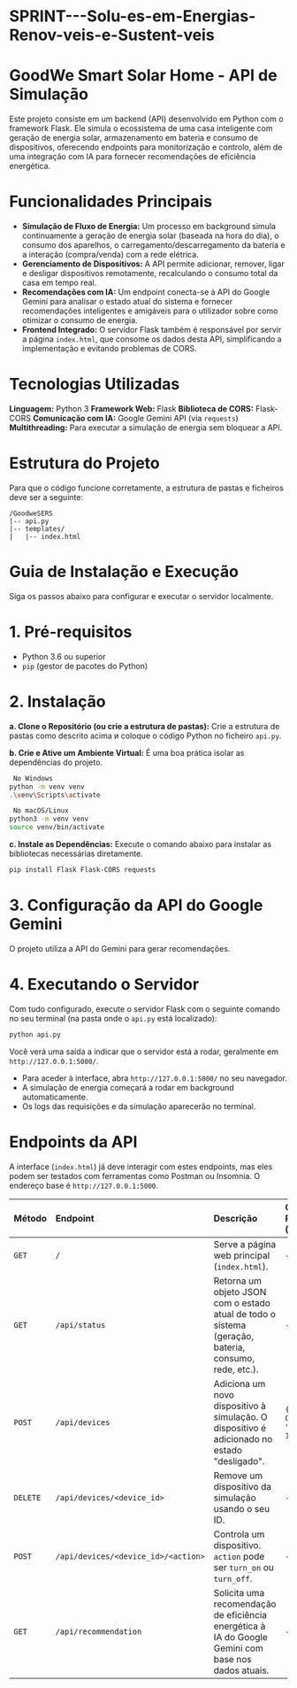 # SPRINT---Solu-es-em-Energias-Renov-veis-e-Sustent-veis
# GoodWe Smart Solar Home - API de Simulação

Este projeto consiste em um backend (API) desenvolvido em Python com o framework Flask. Ele simula o ecossistema de uma casa inteligente com geração de energia solar, armazenamento em bateria e consumo de dispositivos, oferecendo endpoints para monitorização e controlo, além de uma integração com IA para fornecer recomendações de eficiência energética.

# Funcionalidades Principais

  * **Simulação de Fluxo de Energia:** Um processo em background simula continuamente a geração de energia solar (baseada na hora do dia), o consumo dos aparelhos, o carregamento/descarregamento da bateria e a interação (compra/venda) com a rede elétrica.
  * **Gerenciamento de Dispositivos:** A API permite adicionar, remover, ligar e desligar dispositivos remotamente, recalculando o consumo total da casa em tempo real.
  * **Recomendações com IA:** Um endpoint conecta-se à API do Google Gemini para analisar o estado atual do sistema e fornecer recomendações inteligentes e amigáveis para o utilizador sobre como otimizar o consumo de energia.
  * **Frontend Integrado:** O servidor Flask também é responsável por servir a página `index.html`, que consome os dados desta API, simplificando a implementação e evitando problemas de CORS.

# Tecnologias Utilizadas

**Linguagem:** Python 3
**Framework Web:** Flask
**Biblioteca de CORS:** Flask-CORS
**Comunicação com IA:** Google Gemini API (via `requests`)
**Multithreading:** Para executar a simulação de energia sem bloquear a API.

# Estrutura do Projeto

Para que o código funcione corretamente, a estrutura de pastas e ficheiros deve ser a seguinte:

```
/GoodweSERS
|-- api.py         
|-- templates/
|   |-- index.html
```

# Guia de Instalação e Execução

Siga os passos abaixo para configurar e executar o servidor localmente.

# 1. Pré-requisitos

  * Python 3.6 ou superior
  * `pip` (gestor de pacotes do Python)

# 2. Instalação

**a. Clone o Repositório (ou crie a estrutura de pastas):**
Crie a estrutura de pastas como descrito acima и coloque o código Python no ficheiro `api.py`.

**b. Crie e Ative um Ambiente Virtual:**
É uma boa prática isolar as dependências do projeto.

```bash
 No Windows
python -m venv venv
.\venv\Scripts\activate

 No macOS/Linux
python3 -m venv venv
source venv/bin/activate
```

**c. Instale as Dependências:**
Execute o comando abaixo para instalar as bibliotecas necessárias diretamente.

```bash
pip install Flask Flask-CORS requests
```

# 3. Configuração da API do Google Gemini

O projeto utiliza a API do Gemini para gerar recomendações.

# 4. Executando o Servidor

Com tudo configurado, execute o servidor Flask com o seguinte comando no seu terminal (na pasta onde o `api.py` está localizado):

```bash
python api.py
```

Você verá uma saída a indicar que o servidor está a rodar, geralmente em `http://127.0.0.1:5000/`.

  * Para aceder à interface, abra `http://127.0.0.1:5000/` no seu navegador.
  * A simulação de energia começará a rodar em background automaticamente.
  * Os logs das requisições e da simulação aparecerão no terminal.

# Endpoints da API

A interface (`index.html`) já deve interagir com estes endpoints, mas eles podem ser testados com ferramentas como Postman ou Insomnia. O endereço base é `http://127.0.0.1:5000`.

| Método | Endpoint | Descrição | Corpo da Requisição (Exemplo) |
| :--- | :--- | :--- | :--- |
| `GET` | `/` | Serve a página web principal (`index.html`). | - |
| `GET` | `/api/status` | Retorna um objeto JSON com o estado atual de todo o sistema (geração, bateria, consumo, rede, etc.). | - |
| `POST` | `/api/devices` | Adiciona um novo dispositivo à simulação. O dispositivo é adicionado no estado "desligado". | `{"name": "Ar Condicionado", "consumption_kw": 1.5}` |
| `DELETE` | `/api/devices/<device_id>` | Remove um dispositivo da simulação usando o seu ID. | - |
| `POST` | `/api/devices/<device_id>/<action>` | Controla um dispositivo. `action` pode ser `turn_on` ou `turn_off`. | - |
| `GET` | `/api/recommendation` | Solicita uma recomendação de eficiência energética à IA do Google Gemini com base nos dados atuais. | - |
